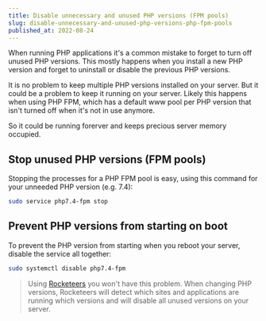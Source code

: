 ```yaml
---
title: Disable unnecessary and unused PHP versions (FPM pools)
slug: disable-unnecessary-and-unused-php-versions-php-fpm-pools
published_at: 2022-08-24
---
```


When running PHP applications it's a common mistake to forget to turn off unused PHP versions. This mostly happens when you install a new PHP version and forget to uninstall or disable the previous PHP versions.

It is no problem to keep multiple PHP versions installed on your server. But it could be a problem to keep it running on your server. Likely this happens when using PHP FPM, which has a default www pool per PHP version that isn't turned off when it's not in use anymore.

So it could be running forerver and keeps precious server memory occupied.

## Stop unused PHP versions (FPM pools)

Stopping the processes for a PHP FPM pool is easy, using this command for your unneeded PHP version (e.g. 7.4):

```bash
sudo service php7.4-fpm stop
```

## Prevent PHP versions from starting on boot

To prevent the PHP version from starting when you reboot your server, disable the service all together:

```bash
sudo systemctl disable php7.4-fpm
```

> Using [Rocketeers](/) you won't have this problem. When changing PHP versions, Rocketeers will detect which sites and applications are running which versions and will disable all unused versions on your server.
